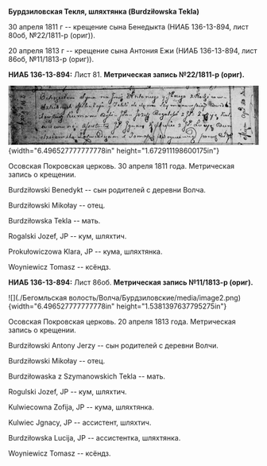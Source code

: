 **Бурдзиловская Текля, шляхтянка (Burdziłowska Tekla)**

30 апреля 1811 г -- крещение сына Бенедыкта (НИАБ 136-13-894, лист 80об,
№22/1811-р (ориг)).

20 апреля 1813 г -- крещение сына Антония Ежи (НИАБ 136-13-894, лист
86об, №11/1813-р (ориг)).

**НИАБ 136-13-894:** Лист 81. **Метрическая запись №22/1811-р (ориг).**

![](./media/9d4102dbff9b622c01f92baab1b613938050bd88.png){width="6.496527777777778in"
height="1.672911198600175in"}

Осовская Покровская церковь. 30 апреля 1811 года. Метрическая запись о
крещении.

Burdziłowski Benedykt -- сын родителей с деревни Волча.

Burdziłowski Mikołay -- отец.

Burdziłowska Tekla -- мать.

Rogalski Jozef, JP -- кум, шляхтич.

Prokułowiczowa Klara, JP -- кума, шляхтянка.

Woyniewicz Tomasz -- ксёндз.

**НИАБ 136-13-894:** Лист 86об. **Метрическая запись №11/1813-р
(ориг).**

![](./Бегомльская волость/Волча/Бурдзиловские/media/image2.png){width="6.496527777777778in"
height="1.5381397637795275in"}

Осовская Покровская церковь. 20 апреля 1813 года. Метрическая запись о
крещении.

Burdziłowski Antony Jerzy -- сын родителей с деревни Волчи.

Burdziłowski Mikołay -- отец.

Burdziłowaska z Szymanowskich Tekla -- мать.

Rogulski Jozef, JP -- кум, шляхтич.

Kulwiecowna Zofija, JP -- кума, шляхтянка.

Kulwiec Jgnacy, JP -- ассистент, шляхтич.

Burdziłowska Lucija, JP -- ассистентка, шляхтянка.

Woyniewicz Tomasz -- ксёндз.

